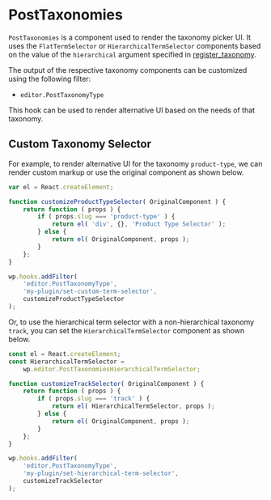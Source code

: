 # PostTaxonomies

`PostTaxonomies` is a component used to render the taxonomy picker
UI. It uses the `FlatTermSelector` or `HierarchicalTermSelector` components
based on the value of the `hierarchical` argument specified in
[register_taxonomy](https://developer.wordpress.org/reference/functions/register_taxonomy).

The output of the respective taxonomy components can be customized using
the following filter:

-   `editor.PostTaxonomyType`

This hook can be used to render alternative UI based on the needs of that
taxonomy.

## Custom Taxonomy Selector

For example, to render alternative UI for the taxonomy `product-type`,
we can render custom markup or use the original component as shown below.

```js
var el = React.createElement;

function customizeProductTypeSelector( OriginalComponent ) {
	return function ( props ) {
		if ( props.slug === 'product-type' ) {
			return el( 'div', {}, 'Product Type Selector' );
		} else {
			return el( OriginalComponent, props );
		}
	};
}

wp.hooks.addFilter(
	'editor.PostTaxonomyType',
	'my-plugin/set-custom-term-selector',
	customizeProductTypeSelector
);
```

Or, to use the hierarchical term selector with a non-hierarchical taxonomy `track`,
you can set the `HierarchicalTermSelector` component as shown below.

```js
const el = React.createElement;
const HierarchicalTermSelector =
	wp.editor.PostTaxonomiesHierarchicalTermSelector;

function customizeTrackSelector( OriginalComponent ) {
	return function ( props ) {
		if ( props.slug === 'track' ) {
			return el( HierarchicalTermSelector, props );
		} else {
			return el( OriginalComponent, props );
		}
	};
}

wp.hooks.addFilter(
	'editor.PostTaxonomyType',
	'my-plugin/set-hierarchical-term-selector',
	customizeTrackSelector
);
```
